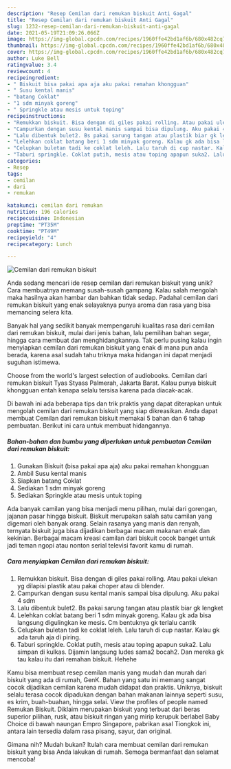 ```yaml
---
description: "Resep Cemilan dari remukan biskuit Anti Gagal"
title: "Resep Cemilan dari remukan biskuit Anti Gagal"
slug: 1232-resep-cemilan-dari-remukan-biskuit-anti-gagal
date: 2021-05-19T21:09:26.066Z
image: https://img-global.cpcdn.com/recipes/1960ffe42bd1af6b/680x482cq70/cemilan-dari-remukan-biskuit-foto-resep-utama.jpg
thumbnail: https://img-global.cpcdn.com/recipes/1960ffe42bd1af6b/680x482cq70/cemilan-dari-remukan-biskuit-foto-resep-utama.jpg
cover: https://img-global.cpcdn.com/recipes/1960ffe42bd1af6b/680x482cq70/cemilan-dari-remukan-biskuit-foto-resep-utama.jpg
author: Luke Bell
ratingvalue: 3.4
reviewcount: 4
recipeingredient:
- " Biskuit bisa pakai apa aja aku pakai remahan khongguan"
- " Susu kental manis"
- "batang Coklat"
- "1 sdm minyak goreng"
- " Springkle atau mesis untuk toping"
recipeinstructions:
- "Remukkan biskuit. Bisa dengan di giles pakai rolling. Atau pakai ulekan yg dilapisi plastik atau pakai choper atau di blender."
- "Campurkan dengan susu kental manis sampai bisa dipulung. Aku pakai 4 sdm"
- "Lalu dibentuk bulet2. Bs pakai sarung tangan atau plastik biar gk lengket"
- "Lelehkan coklat batang beri 1 sdm minyak goreng. Kalau gk ada bisa langsung digulingkan ke mesis. Cm bentuknya gk terlalu cantik"
- "Celupkan buletan tadi ke coklat leleh. Lalu taruh di cup nastar. Kalau gk ada taruh aja di piring."
- "Taburi springkle. Coklat putih, mesis atau toping apapun suka2. Lalu simpan di kulkas. Dijamin langsung ludes sama2 bocah2. Dan mereka gk tau kalau itu dari remahan biskuit. Hehehe"
categories:
- Resep
tags:
- cemilan
- dari
- remukan

katakunci: cemilan dari remukan 
nutrition: 196 calories
recipecuisine: Indonesian
preptime: "PT35M"
cooktime: "PT49M"
recipeyield: "4"
recipecategory: Lunch

---
```



![Cemilan dari remukan biskuit](https://img-global.cpcdn.com/recipes/1960ffe42bd1af6b/680x482cq70/cemilan-dari-remukan-biskuit-foto-resep-utama.jpg)

Anda sedang mencari ide resep cemilan dari remukan biskuit yang unik? Cara membuatnya memang susah-susah gampang. Kalau salah mengolah maka hasilnya akan hambar dan bahkan tidak sedap. Padahal cemilan dari remukan biskuit yang enak selayaknya punya aroma dan rasa yang bisa memancing selera kita.

Banyak hal yang sedikit banyak mempengaruhi kualitas rasa dari cemilan dari remukan biskuit, mulai dari jenis bahan, lalu pemilihan bahan segar, hingga cara membuat dan menghidangkannya. Tak perlu pusing kalau ingin menyiapkan cemilan dari remukan biskuit yang enak di mana pun anda berada, karena asal sudah tahu triknya maka hidangan ini dapat menjadi suguhan istimewa.

Choose from the world&#39;s largest selection of audiobooks. Cemilan dari remukan biskuit Tyas Styass Palmerah, Jakarta Barat. Kalau punya biskuit khongguan entah kenapa selalu tersisa karena pada diacak-acak.


Di bawah ini ada beberapa tips dan trik praktis yang dapat diterapkan untuk mengolah cemilan dari remukan biskuit yang siap dikreasikan. Anda dapat membuat Cemilan dari remukan biskuit memakai 5 bahan dan 6 tahap pembuatan. Berikut ini cara untuk membuat hidangannya.

<!--inarticleads1-->

##### Bahan-bahan dan bumbu yang diperlukan untuk pembuatan Cemilan dari remukan biskuit:

1. Gunakan  Biskuit (bisa pakai apa aja) aku pakai remahan khongguan
1. Ambil  Susu kental manis
1. Siapkan batang Coklat
1. Sediakan 1 sdm minyak goreng
1. Sediakan  Springkle atau mesis untuk toping


Ada banyak camilan yang bisa menjadi menu pilihan, mulai dari gorengan, jajanan pasar hingga biskuit. Biskuit merupakan salah satu camilan yang digemari oleh banyak orang. Selain rasanya yang manis dan renyah, ternyata biskuit juga bisa dijadikan berbagai macam makanan enak dan kekinian. Berbagai macam kreasi camilan dari biskuit cocok banget untuk jadi teman ngopi atau nonton serial televisi favorit kamu di rumah. 

<!--inarticleads2-->

##### Cara menyiapkan Cemilan dari remukan biskuit:

1. Remukkan biskuit. Bisa dengan di giles pakai rolling. Atau pakai ulekan yg dilapisi plastik atau pakai choper atau di blender.
1. Campurkan dengan susu kental manis sampai bisa dipulung. Aku pakai 4 sdm
1. Lalu dibentuk bulet2. Bs pakai sarung tangan atau plastik biar gk lengket
1. Lelehkan coklat batang beri 1 sdm minyak goreng. Kalau gk ada bisa langsung digulingkan ke mesis. Cm bentuknya gk terlalu cantik
1. Celupkan buletan tadi ke coklat leleh. Lalu taruh di cup nastar. Kalau gk ada taruh aja di piring.
1. Taburi springkle. Coklat putih, mesis atau toping apapun suka2. Lalu simpan di kulkas. Dijamin langsung ludes sama2 bocah2. Dan mereka gk tau kalau itu dari remahan biskuit. Hehehe


Kamu bisa membuat resep cemilan manis yang mudah dan murah dari biskuit yang ada di rumah, GenK. Bahan yang satu ini memang sangat cocok dijadikan cemilan karena mudah didapat dan praktis. Uniknya, biskuit selalu terasa cocok dipadukan dengan bahan makanan lainnya seperti susu, es krim, buah-buahan, hingga selai. View the profiles of people named Remukan Biskuit. Diklaim merupakan biskuit yang terbuat dari beras superior pilihan, rusk, atau biskuit ringan yang mirip kerupuk berlabel Baby Choice di bawah naungan Empro Singapore, pabrikan asal Tiongkok ini, antara lain tersedia dalam rasa pisang, sayur, dan original. 

Gimana nih? Mudah bukan? Itulah cara membuat cemilan dari remukan biskuit yang bisa Anda lakukan di rumah. Semoga bermanfaat dan selamat mencoba!
